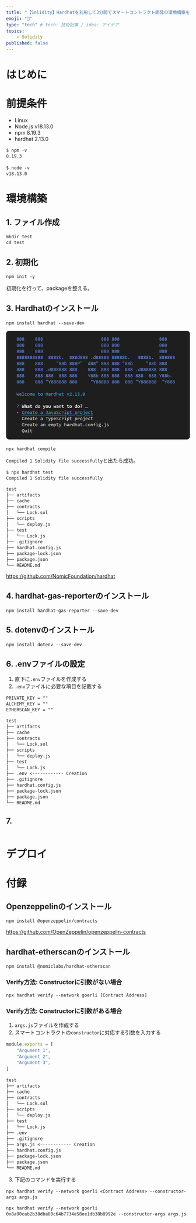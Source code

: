 ```yaml
---
title: "【Solidity】Hardhatを利用して3分間でスマートコントラクト開発の環境構築を行う"
emoji: "🤖"
type: "tech" # tech: 技術記事 / idea: アイデア
topics:
    - Solidity
published: false
---
```


# はじめに

# 前提条件
- Linux
- Node.js v18.13.0
- npm 8.19.3
- hardhat 2.13.0



```
$ npm -v
8.19.3

$ node -v
v18.13.0
```

# 環境構築

## 1. ファイル作成
```wsl:Terminal
mkdir test
cd test
```

## 2. 初期化

```wsl:Terminal
npm init -y
```

初期化を行って、packageを整える。

## 3. Hardhatのインストール
```code:Terminal
npm install hardhat --save-dev
```

![](/images/789d411398c6f9/hardhat.png)

```code:Terminal
npx hardhat compile
```
`Compiled 1 Solidity file successfully`と出たら成功。

```code:Terminal
$ npx hardhat test
Compiled 1 Solidity file successfully
```


```code:Tree
test
├── artifacts
├── cache
├── contracts
│   └── Lock.sol
├── scripts
│   └── deploy.js
├── test
│   └── Lock.js
├── .gitignore
├── hardhat.config.js
├── package-lock.json
├── package.json
└── README.md
```

https://github.com/NomicFoundation/hardhat

## 4. hardhat-gas-reporterのインストール
```:Terminal
npm install hardhat-gas-reporter --save-dev
```

## 5. dotenvのインストール
```:Terminal
npm install dotenv --save-dev
```

## 6. .envファイルの設定

1. 直下に`.env`ファイルを作成する
2. `.env`ファイルに必要な項目を記載する

```javascript:.env
PRIVATE_KEY = ""
ALCHEMY_KEY = ""
ETHERSCAN_KEY = ""
```


```code:Tree
test
├── artifacts
├── cache
├── contracts
│   └── Lock.sol
├── scripts
│   └── deploy.js
├── test
│   └── Lock.js
├── .env <------------ Creation
├── .gitignore
├── hardhat.config.js
├── package-lock.json
├── package.json
└── README.md
```


## 7.
```javascript:hardhat.config.js


```

# デプロイ



# 付録
## Openzeppelinのインストール
```code:Terminal
npm install @openzeppelin/contracts
```
https://github.com/OpenZeppelin/openzeppelin-contracts

## hardhat-etherscanのインストール
```code:Terminal
npm install @nomiclabs/hardhat-etherscan
```


### Verify方法: Constructorに引数がない場合
```code:Terminal
npx hardhat verify --network goerli [Contract Address]
```

### Verify方法: Constructorに引数がある場合

1. `args.js`ファイルを作成する
2. スマートコントラクトの`constructor`に対応する引数を入力する
```javascript:args.js
module.exports = [
    "Argument 1",
    "Argument 2",
    "Argument 3",
]
```

```code:Tree
test
├── artifacts
├── cache
├── contracts
│   └── Lock.sol
├── scripts
│   └── deploy.js
├── test
│   └── Lock.js
├── .env
├── .gitignore
├── args.js <------------ Creation
├── hardhat.config.js
├── package-lock.json
├── package.json
└── README.md
```

3. 下記のコマンドを実行する
```code:Terminal
npx hardhat verify --network goerli <Contract Address> --constructor-args args.js
```

```code:Terminal
npx hardhat verify --network goerli 0x8a90cab2b38dba80c64b7734e58ee1db38b8992e --constructor-args args.js
```
